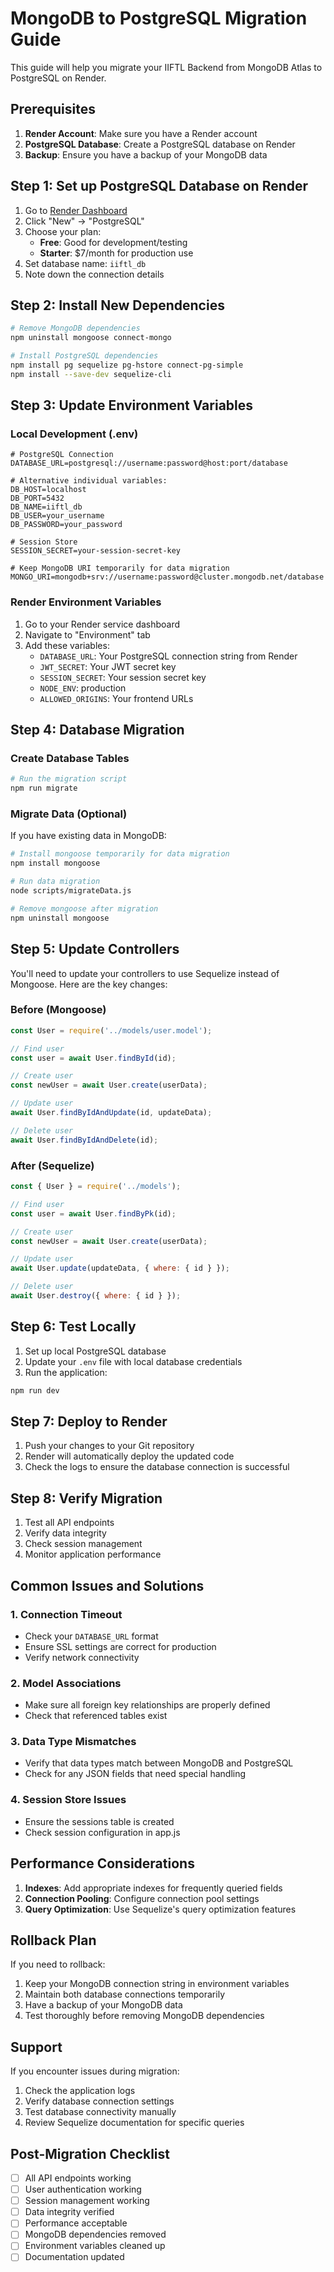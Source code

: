 # MongoDB to PostgreSQL Migration Guide

This guide will help you migrate your IIFTL Backend from MongoDB Atlas to PostgreSQL on Render.

## Prerequisites

1. **Render Account**: Make sure you have a Render account
2. **PostgreSQL Database**: Create a PostgreSQL database on Render
3. **Backup**: Ensure you have a backup of your MongoDB data

## Step 1: Set up PostgreSQL Database on Render

1. Go to [Render Dashboard](https://dashboard.render.com/)
2. Click "New" → "PostgreSQL"
3. Choose your plan:
   - **Free**: Good for development/testing
   - **Starter**: $7/month for production use
4. Set database name: `iiftl_db`
5. Note down the connection details

## Step 2: Install New Dependencies

```bash
# Remove MongoDB dependencies
npm uninstall mongoose connect-mongo

# Install PostgreSQL dependencies
npm install pg sequelize pg-hstore connect-pg-simple
npm install --save-dev sequelize-cli
```

## Step 3: Update Environment Variables

### Local Development (.env)
```env
# PostgreSQL Connection
DATABASE_URL=postgresql://username:password@host:port/database

# Alternative individual variables:
DB_HOST=localhost
DB_PORT=5432
DB_NAME=iiftl_db
DB_USER=your_username
DB_PASSWORD=your_password

# Session Store
SESSION_SECRET=your-session-secret-key

# Keep MongoDB URI temporarily for data migration
MONGO_URI=mongodb+srv://username:password@cluster.mongodb.net/database
```

### Render Environment Variables
1. Go to your Render service dashboard
2. Navigate to "Environment" tab
3. Add these variables:
   - `DATABASE_URL`: Your PostgreSQL connection string from Render
   - `JWT_SECRET`: Your JWT secret key
   - `SESSION_SECRET`: Your session secret key
   - `NODE_ENV`: production
   - `ALLOWED_ORIGINS`: Your frontend URLs

## Step 4: Database Migration

### Create Database Tables
```bash
# Run the migration script
npm run migrate
```

### Migrate Data (Optional)
If you have existing data in MongoDB:

```bash
# Install mongoose temporarily for data migration
npm install mongoose

# Run data migration
node scripts/migrateData.js

# Remove mongoose after migration
npm uninstall mongoose
```

## Step 5: Update Controllers

You'll need to update your controllers to use Sequelize instead of Mongoose. Here are the key changes:

### Before (Mongoose)
```javascript
const User = require('../models/user.model');

// Find user
const user = await User.findById(id);

// Create user
const newUser = await User.create(userData);

// Update user
await User.findByIdAndUpdate(id, updateData);

// Delete user
await User.findByIdAndDelete(id);
```

### After (Sequelize)
```javascript
const { User } = require('../models');

// Find user
const user = await User.findByPk(id);

// Create user
const newUser = await User.create(userData);

// Update user
await User.update(updateData, { where: { id } });

// Delete user
await User.destroy({ where: { id } });
```

## Step 6: Test Locally

1. Set up local PostgreSQL database
2. Update your `.env` file with local database credentials
3. Run the application:
```bash
npm run dev
```

## Step 7: Deploy to Render

1. Push your changes to your Git repository
2. Render will automatically deploy the updated code
3. Check the logs to ensure the database connection is successful

## Step 8: Verify Migration

1. Test all API endpoints
2. Verify data integrity
3. Check session management
4. Monitor application performance

## Common Issues and Solutions

### 1. Connection Timeout
- Check your `DATABASE_URL` format
- Ensure SSL settings are correct for production
- Verify network connectivity

### 2. Model Associations
- Make sure all foreign key relationships are properly defined
- Check that referenced tables exist

### 3. Data Type Mismatches
- Verify that data types match between MongoDB and PostgreSQL
- Check for any JSON fields that need special handling

### 4. Session Store Issues
- Ensure the sessions table is created
- Check session configuration in app.js

## Performance Considerations

1. **Indexes**: Add appropriate indexes for frequently queried fields
2. **Connection Pooling**: Configure connection pool settings
3. **Query Optimization**: Use Sequelize's query optimization features

## Rollback Plan

If you need to rollback:

1. Keep your MongoDB connection string in environment variables
2. Maintain both database connections temporarily
3. Have a backup of your MongoDB data
4. Test thoroughly before removing MongoDB dependencies

## Support

If you encounter issues during migration:

1. Check the application logs
2. Verify database connection settings
3. Test database connectivity manually
4. Review Sequelize documentation for specific queries

## Post-Migration Checklist

- [ ] All API endpoints working
- [ ] User authentication working
- [ ] Session management working
- [ ] Data integrity verified
- [ ] Performance acceptable
- [ ] MongoDB dependencies removed
- [ ] Environment variables cleaned up
- [ ] Documentation updated 